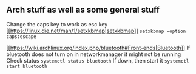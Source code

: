 ## Arch stuff as well as some general stuff

Change the caps key to work as esc key
[[https://linux.die.net/man/1/setxkbmap|setxkbmap]]
`setxkbmap -option caps:escape`

[[https://wiki.archlinux.org/index.php/bluetooth#Front-ends|Bluetooth]]
If bluetooth does not turn on in networkmanager it might not be running
Check status
`systemctl status bluetooth`
If down, then start it
`systemctl start bluetooth`
